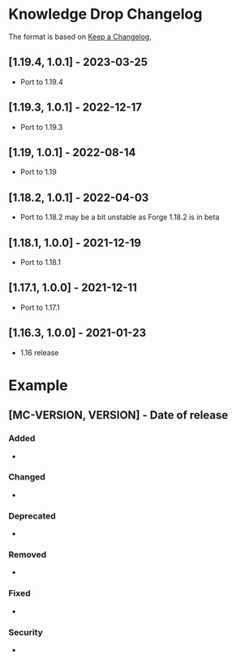 # Knowledge Drop Changelog
The format is based on [Keep a Changelog](https://keepachangelog.com/en/1.0.0/),

## [1.19.4, 1.0.1] - 2023-03-25
- Port to 1.19.4

## [1.19.3, 1.0.1] - 2022-12-17
- Port to 1.19.3

## [1.19, 1.0.1] - 2022-08-14
- Port to 1.19

## [1.18.2, 1.0.1] - 2022-04-03
- Port to 1.18.2 may be a bit unstable as Forge 1.18.2 is in beta

## [1.18.1, 1.0.0] - 2021-12-19
- Port to 1.18.1

## [1.17.1, 1.0.0] - 2021-12-11
- Port to 1.17.1

## [1.16.3, 1.0.0] - 2021-01-23
- 1.16 release

# Example
## [MC-VERSION, VERSION] - Date of release
### Added
- 
### Changed
- 
### Deprecated
- 
### Removed
- 
### Fixed
- 
### Security
- 
